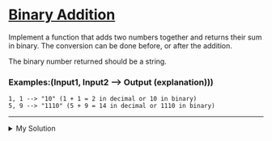 # [Binary Addition](https://www.codewars.com/kata/551f37452ff852b7bd000139)

Implement a function that adds two numbers together and returns their sum in binary. The conversion can be done before,
or after the addition.

The binary number returned should be a string.

### Examples:(Input1, Input2 --> Output (explanation)))

```
1, 1 --> "10" (1 + 1 = 2 in decimal or 10 in binary)
5, 9 --> "1110" (5 + 9 = 14 in decimal or 1110 in binary)
```

---

<details><summary>My Solution</summary>

```js
function addBinary(a, b) {
  return (a + b).toString(2)
}
```

</details>
